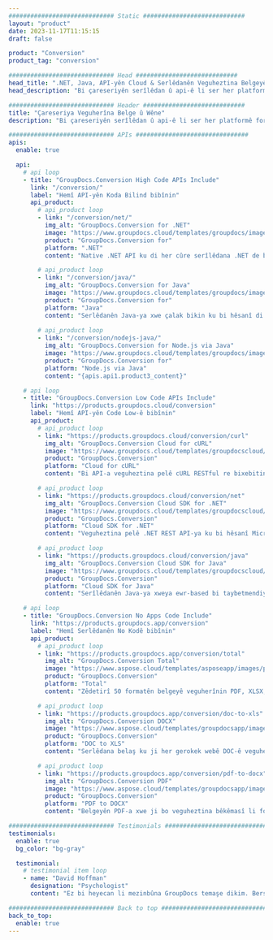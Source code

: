 ```yaml
---
############################# Static ############################
layout: "product"
date: 2023-11-17T11:15:15
draft: false

product: "Conversion"
product_tag: "conversion"

############################# Head ############################
head_title: ".NET, Java, API-yên Cloud & Serlêdanên Veguheztina Belgeyê ji hêla GroupDocs ve"
head_description: "Bi çareseriyên serîlêdan û api-ê li ser her platformê formatên pelgeya pelge û wêneyê yên populer veguherînin."

############################# Header ############################
title: "Çareseriya Veguherîna Belge û Wêne"
description: "Bi çareseriyên serîlêdan û api-ê li ser her platformê formatên pelgeya pelge û wêneyê yên populer veguherînin."

############################# APIs ###############################
apis:
  enable: true

  api:
    # api loop
    - title: "GroupDocs.Conversion High Code APIs Include"
      link: "/conversion/"
      label: "Hemî API-yên Koda Bilind bibînin"
      api_product:
        # api_product loop
        - link: "/conversion/net/"
          img_alt: "GroupDocs.Conversion for .NET"
          image: "https://www.groupdocs.cloud/templates/groupdocs/images/product-logos/groupdocs-conversion-net.png"
          product: "GroupDocs.Conversion for"
          platform: ".NET"
          content: "Native .NET API ku di her cûre serîlêdana .NET de belge û formatên pelê wêneyê rast biguhezîne. Di dema veguheztinê de lêzêdekirina avê nîşaneyên wêneyê piştgirî dike."

        # api_product loop
        - link: "/conversion/java/"
          img_alt: "GroupDocs.Conversion for Java"
          image: "https://www.groupdocs.cloud/templates/groupdocs/images/product-logos/groupdocs-conversion-java.png"
          product: "GroupDocs.Conversion for"
          platform: "Java"
          content: "Serlêdanên Java-ya xwe çalak bikin ku bi hêsanî di navbera hemî formatên belgeyên standard ên pîşesaziyê de, tevî Microsoft Office, PDF, HTML, wêne û gelekên din veguherînin."
          
        # api_product loop
        - link: "/conversion/nodejs-java/"
          img_alt: "GroupDocs.Conversion for Node.js via Java"
          image: "https://www.groupdocs.cloud/templates/groupdocs/images/product-logos/groupdocs-conversion-nodejs-java.png"
          product: "GroupDocs.Conversion for"
          platform: "Node.js via Java"
          content: "{apis.api1.product3_content}"

    # api loop
    - title: "GroupDocs.Conversion Low Code APIs Include"
      link: "https://products.groupdocs.cloud/conversion"
      label: "Hemî API-yên Code Low-ê bibînin"
      api_product:
        # api_product loop
        - link: "https://products.groupdocs.cloud/conversion/curl"
          img_alt: "GroupDocs.Conversion Cloud for cURL"
          image: "https://www.groupdocs.cloud/templates/groupdocscloud/images/sdk/272x272/groupdocs_conversion-for-curl.png"
          product: "GroupDocs.Conversion"
          platform: "Cloud for cURL"
          content: "Bi API-a veguheztina pelê cURL RESTful re bixebitin ku bi hêsanî Microsoft Office, PDF, E-name, Proje, HTML û pelên din ên pelê yên hevpar di serîlêdanên xwe de veguherînin."

        # api_product loop
        - link: "https://products.groupdocs.cloud/conversion/net"
          img_alt: "GroupDocs.Conversion Cloud SDK for .NET"
          image: "https://www.groupdocs.cloud/templates/groupdocscloud/images/sdk/272x272/groupdocs_conversion-for-net.png"
          product: "GroupDocs.Conversion"
          platform: "Cloud SDK for .NET"
          content: "Veguheztina pelê .NET REST API-ya ku bi hêsanî Microsoft Office, PDF, E-name, Proje, HTML û pelên din ên hevpar li ser her platformê bi karanîna Cloud SDK veguherîne."

        # api_product loop
        - link: "https://products.groupdocs.cloud/conversion/java"
          img_alt: "GroupDocs.Conversion Cloud SDK for Java"
          image: "https://www.groupdocs.cloud/templates/groupdocscloud/images/sdk/272x272/groupdocs_conversion-for-java.png"
          product: "GroupDocs.Conversion"
          platform: "Cloud SDK for Java"
          content: "Serîlêdanên Java-ya xweya ewr-based bi taybetmendiyên veguheztina belgeyên pêşkeftî li ser her platformê ku bikaribe bangî API-yên REST bike dewlemend bikin."

    # api loop
    - title: "GroupDocs.Conversion No Apps Code Include"
      link: "https://products.groupdocs.app/conversion"
      label: "Hemî Serlêdanên No Kodê bibînin"
      api_product:
        # api_product loop
        - link: "https://products.groupdocs.app/conversion/total"
          img_alt: "GroupDocs.Conversion Total"
          image: "https://www.aspose.cloud/templates/asposeapp/images/products/logo/aspose_conversion-app.png"
          product: "GroupDocs.Conversion"
          platform: "Total"
          content: "Zêdetirî 50 formatên belgeyê veguherînin PDF, XLSX, DOCX, XPS, HTML û hêj bêtir."

        # api_product loop
        - link: "https://products.groupdocs.app/conversion/doc-to-xls"
          img_alt: "GroupDocs.Conversion DOCX"
          image: "https://www.aspose.cloud/templates/groupdocsapp/images/products/logo/groupdocs_words-app.png"
          product: "GroupDocs.Conversion"
          platform: "DOC to XLS"
          content: "Serlêdana belaş ku ji her gerokek webê DOC-ê veguherîne formata XLS."

        # api_product loop
        - link: "https://products.groupdocs.app/conversion/pdf-to-docx"
          img_alt: "GroupDocs.Conversion PDF"
          image: "https://www.aspose.cloud/templates/groupdocsapp/images/products/logo/groupdocs_pdf-app.png"
          product: "GroupDocs.Conversion"
          platform: "PDF to DOCX"
          content: "Belgeyên PDF-a xwe ji bo veguheztina bêkêmasî li formata Word (DOCX) barkirin."

############################# Testimonials ###############################
testimonials:
  enable: true
  bg_color: "bg-gray"

  testimonial:
    # testimonial item loop
    - name: "David Hoffman"
      designation: "Psychologist"
      content: "Ez bi heyecan li mezinbûna GroupDocs temaşe dikim. Bersivdariya tîmê weya bêkêmasî ji min re pir alîkarî kir, dema ku ez bi yekî re li GroupDocs diaxivim ez dikarim garantî bikim ku kesek guhdarî dike û tiştan çêdike."

############################# Back to top ###############################
back_to_top:
  enable: true
---
```

